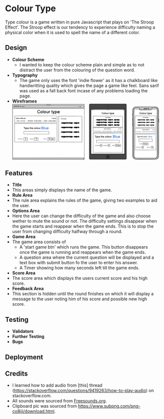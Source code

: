 # Colour Type
Type colour is a game written in pure Javascript that plays on 'The Stroop Effect'. The Stroop effect is our tendency to experience difficulty naming a physical color when it is used to spell the name of a different color.

## Design
- __Colour Scheme__
    - I wanted to keep the colour scheme plain and simple as to not distract the user from the colouring of the question word.
- __Typography__
    - The game only uses the font 'indie flower' as it has a chalkboard like handwritting quality which gives the page a game like feel. Sans sarif was used as a fall back font incase of any problems loading the page.
- __Wireframes__
    ![image](wireframes/colour-type.png)
## Features
- __Title__
- This areas simply displays the name of the game.
- __Rule Area__
- The rule area explains the rules of the game, giving two examples to aid the user.
- __Options Area__
- Here the user can change the difficulty of the game and also choose wether to mute the sound or not. The difficulty settings disappear when the game starts and reappear when the game ends. This is to stop the user from changing difficulty halfway through a round. 
- __Game Area__
- The game area consists of 
     - A 'start game btn' which runs the game. This button disappears once the game is running and reappears when the game ends.
     - A question area where the current question will be displayed and a text box with submit button fo the user to enter his answer.
     - A Timer showing how many seconds left till the game ends. 
- __Score Area__
- The score area which displays the users current score and his high score. 
- __Feedback Area__
- This section is hidden until the round finishes on which it will display a message to the user noting him of his score and possible new high score.
## Testing
- __Validators__
- __Further Testing__
- __Bugs__

## Deployment

## Credits
- I learned how to add audio from [this] thread (https://stackoverflow.com/questions/9419263/how-to-play-audio) on stackoverflow.com.
- All sounds were sourced from [Freesounds.org](https://freesound.org/).
- Clipboard pic was sourced from https://www.subpng.com/png-co8iji/download.html.